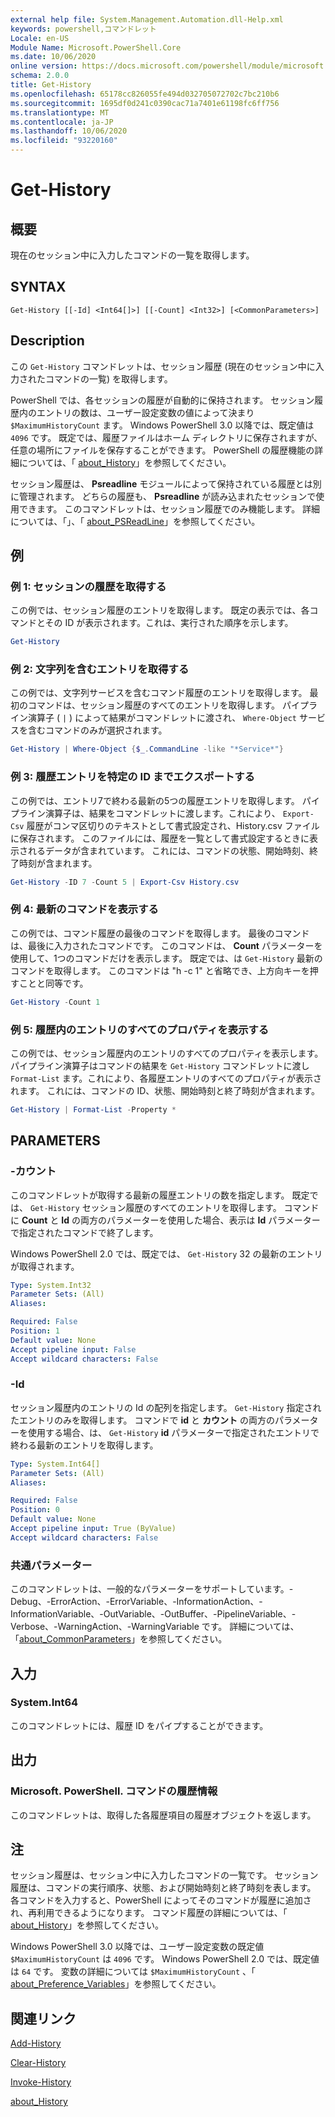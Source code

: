 ```yaml
---
external help file: System.Management.Automation.dll-Help.xml
keywords: powershell,コマンドレット
Locale: en-US
Module Name: Microsoft.PowerShell.Core
ms.date: 10/06/2020
online version: https://docs.microsoft.com/powershell/module/microsoft.powershell.core/get-history?view=powershell-7&WT.mc_id=ps-gethelp
schema: 2.0.0
title: Get-History
ms.openlocfilehash: 65178cc826055fe494d032705072702c7bc210b6
ms.sourcegitcommit: 1695df0d241c0390cac71a7401e61198fc6ff756
ms.translationtype: MT
ms.contentlocale: ja-JP
ms.lasthandoff: 10/06/2020
ms.locfileid: "93220160"
---
```

# Get-History

## 概要
現在のセッション中に入力したコマンドの一覧を取得します。

## SYNTAX

```
Get-History [[-Id] <Int64[]>] [[-Count] <Int32>] [<CommonParameters>]
```

## Description

この `Get-History` コマンドレットは、セッション履歴 (現在のセッション中に入力されたコマンドの一覧) を取得します。

PowerShell では、各セッションの履歴が自動的に保持されます。 セッション履歴内のエントリの数は、ユーザー設定変数の値によって決まり `$MaximumHistoryCount` ます。 Windows PowerShell 3.0 以降では、既定値は `4096` です。 既定では、履歴ファイルはホーム ディレクトリに保存されますが、任意の場所にファイルを保存することができます。 PowerShell の履歴機能の詳細については、「 [about_History](About/about_History.md)」を参照してください。

セッション履歴は、 **Psreadline** モジュールによって保持されている履歴とは別に管理されます。
どちらの履歴も、 **Psreadline** が読み込まれたセッションで使用できます。 このコマンドレットは、セッション履歴でのみ機能します。 詳細については、「」、「 [about_PSReadLine](../PSReadLine/About/about_PSReadLine.md)」を参照してください。

## 例

### 例 1: セッションの履歴を取得する

この例では、セッション履歴のエントリを取得します。 既定の表示では、各コマンドとその ID が表示されます。これは、実行された順序を示します。

```powershell
Get-History
```

### 例 2: 文字列を含むエントリを取得する

この例では、文字列サービスを含むコマンド履歴のエントリを取得します。 最初のコマンドは、セッション履歴のすべてのエントリを取得します。 パイプライン演算子 ( `|` ) によって結果がコマンドレットに渡され、 `Where-Object` サービスを含むコマンドのみが選択されます。

```powershell
Get-History | Where-Object {$_.CommandLine -like "*Service*"}
```

### 例 3: 履歴エントリを特定の ID までエクスポートする

この例では、エントリ7で終わる最新の5つの履歴エントリを取得します。 パイプライン演算子は、結果をコマンドレットに渡します。これにより、 `Export-Csv` 履歴がコンマ区切りのテキストとして書式設定され、History.csv ファイルに保存されます。 このファイルには、履歴を一覧として書式設定するときに表示されるデータが含まれています。 これには、コマンドの状態、開始時刻、終了時刻が含まれます。

```powershell
Get-History -ID 7 -Count 5 | Export-Csv History.csv
```

### 例 4: 最新のコマンドを表示する

この例では、コマンド履歴の最後のコマンドを取得します。 最後のコマンドは、最後に入力されたコマンドです。 このコマンドは、 **Count** パラメーターを使用して、1つのコマンドだけを表示します。 既定では、は `Get-History` 最新のコマンドを取得します。 このコマンドは "h -c 1" と省略でき、上方向キーを押すことと同等です。

```powershell
Get-History -Count 1
```

### 例 5: 履歴内のエントリのすべてのプロパティを表示する

この例では、セッション履歴内のエントリのすべてのプロパティを表示します。 パイプライン演算子はコマンドの結果を `Get-History` コマンドレットに渡し `Format-List` ます。これにより、各履歴エントリのすべてのプロパティが表示されます。 これには、コマンドの ID、状態、開始時刻と終了時刻が含まれます。

```powershell
Get-History | Format-List -Property *
```

## PARAMETERS

### -カウント

このコマンドレットが取得する最新の履歴エントリの数を指定します。 既定では、 `Get-History` セッション履歴のすべてのエントリを取得します。 コマンドに **Count** と **Id** の両方のパラメーターを使用した場合、表示は **Id** パラメーターで指定されたコマンドで終了します。

Windows PowerShell 2.0 では、既定では、 `Get-History` 32 の最新のエントリが取得されます。

```yaml
Type: System.Int32
Parameter Sets: (All)
Aliases:

Required: False
Position: 1
Default value: None
Accept pipeline input: False
Accept wildcard characters: False
```

### -Id

セッション履歴内のエントリの Id の配列を指定します。 `Get-History` 指定されたエントリのみを取得します。 コマンドで **id** と **カウント** の両方のパラメーターを使用する場合、は、 `Get-History` **id** パラメーターで指定されたエントリで終わる最新のエントリを取得します。

```yaml
Type: System.Int64[]
Parameter Sets: (All)
Aliases:

Required: False
Position: 0
Default value: None
Accept pipeline input: True (ByValue)
Accept wildcard characters: False
```

### 共通パラメーター

このコマンドレットは、一般的なパラメーターをサポートしています。-Debug、-ErrorAction、-ErrorVariable、-InformationAction、-InformationVariable、-OutVariable、-OutBuffer、-PipelineVariable、-Verbose、-WarningAction、-WarningVariable です。 詳細については、「[about_CommonParameters](https://go.microsoft.com/fwlink/?LinkID=113216)」を参照してください。

## 入力

### System.Int64

このコマンドレットには、履歴 ID をパイプすることができます。

## 出力

### Microsoft. PowerShell. コマンドの履歴情報

このコマンドレットは、取得した各履歴項目の履歴オブジェクトを返します。

## 注

セッション履歴は、セッション中に入力したコマンドの一覧です。 セッション履歴は、コマンドの実行順序、状態、および開始時刻と終了時刻を表します。 各コマンドを入力すると、PowerShell によってそのコマンドが履歴に追加され、再利用できるようになります。 コマンド履歴の詳細については、「 [about_History](About/about_History.md)」を参照してください。

Windows PowerShell 3.0 以降では、ユーザー設定変数の既定値 `$MaximumHistoryCount` は `4096` です。 Windows PowerShell 2.0 では、既定値は `64` です。 変数の詳細については `$MaximumHistoryCount` 、「 [about_Preference_Variables](About/about_Preference_Variables.md)」を参照してください。

## 関連リンク

[Add-History](Add-History.md)

[Clear-History](Clear-History.md)

[Invoke-History](Invoke-History.md)

[about_History](About/about_History.md)
